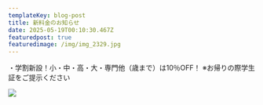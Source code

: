 ```yaml
---
templateKey: blog-post
title: 新料金のお知らせ
date: 2025-05-19T00:10:30.467Z
featuredpost: true
featuredimage: /img/img_2329.jpg
---
```

・学割新設！小・中・高・大・専門他（歳まで）は10％OFF！ ※お帰りの際学生証をご提示ください

![](/img/img_2329.jpg)